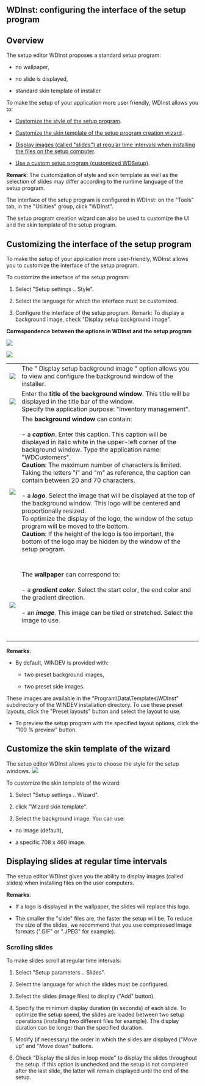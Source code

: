 


## WDInst: configuring the interface of the setup program 
			



<a name="NOTE1"></a>
<a name="NOTE1_1"></a>


## Overview
<a name="overview_ELTTEXTE000441"></a>
The setup editor WDInst proposes a standard setup program: 

- no wallpaper, 

- no slide is displayed,

- standard skin template of installer.  




To make the setup of your application more user friendly, WDInst allows you to:

- [Customize the style of the setup program](#NOTE2_1).

- [Customize the skin template of the setup program creation wizard](#NOTE3_1). 

- [Display images (called "slides") at regular time intervals when installing the files on the setup computer](#NOTE4_1).

- [Use a custom setup program (customized WDSetup)](../Editeurs/2028106.md).




**Remark**: The customization of style and skin template as well as the selection of slides may differ according to the runtime language of the setup program.

The interface of the setup program is configured in WDInst: on the "Tools" tab, in the "Utilities" group, click "WDInst".

The setup program creation wizard can also be used to customize the UI and the skin template of the setup program.

<a name="NOTE2"></a>
<a name="NOTE2_1"></a>


## Customizing the interface of the setup program
<a name="customizing_the_interface_the_setup_program_ELTTEXTE000465"></a>
To make the setup of your application more user-friendly, WDInst allows you to customize the interface of the setup program.

To customize the interface of the setup program: 

1. Select "Setup settings .. Style".

2. Select the language for which the interface must be customized.

3. Configure the interface of the setup program.
	Remark: To display a background image, check "Display setup background image".  




**Correspondence between the options in WDInst and the setup program**

![](https://doc.pcsoft.fr/en-US/images/image.awp?langid=3&name=Configurer_Interface%20-%20HC%20N%B0001.gif&type=thumb)

![](https://doc.pcsoft.fr/en-US/images/image.awp?langid=3&name=Configurer_Interface%20-%20HC%20N%B0002.gif&type=thumb)



|   |   |
| --- | --- |
| ![](https://doc.pcsoft.fr/en-US/images/image.awp?langid=3&name=CERCLE1.GIF)<br> | The " Display setup background image " option allows you to view and configure the background window of the installer.  |
| ![](https://doc.pcsoft.fr/en-US/images/image.awp?langid=3&name=CERCLE2.GIF)<br> | Enter the **title of the background window**. This title will be displayed in the title bar of the window.<br>Specify the application purpose: "Inventory management". |
| ![](https://doc.pcsoft.fr/en-US/images/image.awp?langid=3&name=CERCLE3.GIF)<br> | The **background window** can contain:<br><br>- a ***caption***. Enter this caption. This caption will be displayed in italic white in the upper-left corner of the background window. Type the application name: "WDCustomers".<br>	**Caution**: The maximum number of characters is limited. Taking the letters "i" and "m" as reference, the caption can contain between 20 and 70 characters.<br><br>- a ***logo***. Select the image that will be displayed at the top of the background window. This logo will be centered and proportionally resized.<br>	To optimize the display of the logo, the window of the setup program will be moved to the bottom.<br>	**Caution**: If the height of the logo is too important, the bottom of the logo may be hidden by the window of the setup program.<br><br><br> |
| ![](https://doc.pcsoft.fr/en-US/images/image.awp?langid=3&name=CERCLE4.GIF)<br> | The **wallpaper** can correspond to:<br><br>- a ***gradient color***. Select the start color, the end color and the gradient direction.<br><br>- an ***image***. This image can be tiled or stretched. Select the image to use.<br><br><br> |

**Remarks**:

- By default, WINDEV is provided with:

	- two preset background images, 

	- two preset side images.


 These images are available in the "Program\\Data\\Templates\\WDInst" subdirectory of the WINDEV installation directory.
	To use these preset layouts, click the "Preset layouts" button and select the layout to use.

- To preview the setup program with the specified layout options, click the "100 % preview" button.




<a name="NOTE3"></a>
<a name="NOTE3_1"></a>


## Customize the skin template of the wizard
<a name="customize_the_skin_template_the_wizard_ELTTEXTE000489"></a>
The setup editor WDInst allows you to choose the style for the setup windows. 
![](https://doc.pcsoft.fr/en-US/images/image.awp?langid=3&name=Installation_WD_defaut%20-%20HC%20N%B0001%201.gif)


To customize the skin template of the wizard: 

1. Select "Setup settings .. Wizard".

2. click "Wizard skin template". 

3. Select the background image. You can use: 




- no image (default),

- a specific 708 x 460 image.   




<a name="NOTE4"></a>
<a name="NOTE4_1"></a>


## Displaying slides at regular time intervals
<a name="displaying_slides_regular_time_intervals_ELTTEXTE000513"></a>
The setup editor WDInst gives you the ability to display images (called slides) when installing files on the user computers.

**Remarks**:

- If a logo is displayed in the wallpaper, the slides will replace this logo.

- The smaller the "slide" files are, the faster the setup will be. To reduce the size of the slides, we recommend that you use compressed image formats (".GIF" or ".JPEG" for example).



<a name="NOTE4_2"></a>


### Scrolling slides
<a name="scrolling_slides_ELTPARAGRAPHE000299"></a>

To make slides scroll at regular time intervals: 

1. Select "Setup parameters .. Slides".

2. Select the language for which the slides must be configured.

3. Select the slides (image files) to display ("Add" button).

4. Specify the minimum display duration (in seconds) of each slide. 
	To optimize the setup speed, the slides are loaded between two setup operations (installing two different files for example). The display duration can be longer than the specified duration.

5. Modify (if necessary) the order in which the slides are displayed ("Move up" and "Move down" buttons.

6. Check "Display the slides in loop mode" to display the slides throughout the setup. 
	If this option is unchecked and the setup is not completed after the last slide, the latter will remain displayed until the end of the setup.





